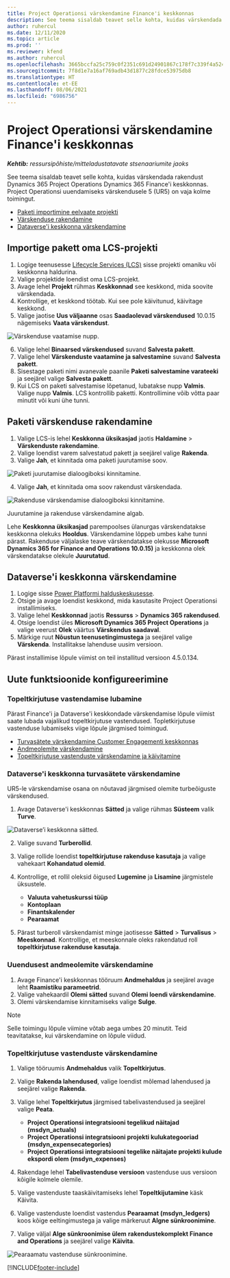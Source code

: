```yaml
---
title: Project Operationsi värskendamine Finance'i keskkonnas
description: See teema sisaldab teavet selle kohta, kuidas värskendada Project Operationsi Dynamics 365 Finance'i keskkonnas.
author: ruhercul
ms.date: 12/11/2020
ms.topic: article
ms.prod: ''
ms.reviewer: kfend
ms.author: ruhercul
ms.openlocfilehash: 3665bccfa25c759c0f2351c691d24901867c178f7c339f4a524856842666aec5
ms.sourcegitcommit: 7f8d1e7a16af769adb43d1877c28fdce53975db8
ms.translationtype: HT
ms.contentlocale: et-EE
ms.lasthandoff: 08/06/2021
ms.locfileid: "6986756"
---
```

# <a name="update-project-operations-in-your-finance-environment"></a>Project Operationsi värskendamine Finance'i keskkonnas

_**Kehtib:** ressursipõhiste/mitteladustatavate stsenaariumite jaoks_


See teema sisaldab teavet selle kohta, kuidas värskendada rakendust Dynamics 365 Project Operations Dynamics 365 Finance'i keskkonnas. Project Operationsi uuendamiseks värskendusele 5 (UR5) on vaja kolme toimingut.

- [Paketi importimine eelvaate projekti](#import)
- [Värskenduse rakendamine](#apply)
- [Dataverse'i keskkonna värskendamine](#update)

## <a name="import-the-package-into-your-lcs-project"></a><a name="import"></a>Importige pakett oma LCS-projekti

1. Logige teenusesse [Lifecycle Services (LCS)](https://lcs.dynamics.com/) sisse projekti omaniku või keskkonna haldurina.
2. Valige projektide loendist oma LCS-projekt.
3. Avage lehel **Projekt** rühmas **Keskkonnad** see keskkond, mida soovite värskendada.
4. Kontrollige, et keskkond töötab. Kui see pole käivitunud, käivitage keskkond.
5. Valige jaotise **Uus väljaanne** osas **Saadaolevad värskendused** 10.0.15 nägemiseks **Vaata värskendust**.

![Värskenduse vaatamise nupp.](media/view-update.png)

6. Valige lehel **Binaarsed värskendused** suvand **Salvesta pakett**.
7. Valige lehel **Värskenduste vaatamine ja salvestamine** suvand **Salvesta pakett**.
8. Sisestage paketi nimi avanevale paanile **Paketi salvestamine varateeki** ja seejärel valige **Salvesta pakett**.
9. Kui LCS on paketi salvestamise lõpetanud, lubatakse nupp **Valmis**. Valige nupp **Valmis**. LCS kontrollib paketti. Kontrollimine võib võtta paar minutit või kuni ühe tunni.


## <a name="apply-the-package-update"></a><a name="apply"></a>Paketi värskenduse rakendamine

1. Valige LCS-is lehel **Keskkonna üksikasjad** jaotis **Haldamine** > **Värskenduste rakendamine**.
2. Valige loendist varem salvestatud pakett ja seejärel valige **Rakenda**.
3. Valige **Jah**, et kinnitada oma paketi juurutamise soov.

![Paketi juurutamise dialoogiboksi kinnitamine.](media/confirm-package-deployment.png)

4. Valige **Jah**, et kinnitada oma soov rakendust värskendada.

![Rakenduse värskendamise dialoogiboksi kinnitamine.](media/confirm-application-update.png)

Juurutamine ja rakenduse värskendamine algab. 

Lehe **Keskkonna üksikasjad** parempoolses ülanurgas värskendatakse keskkonna olekuks **Hooldus**. Värskendamine lõppeb umbes kahe tunni pärast. Rakenduse väljalaske teave värskendatakse olekusse **Microsoft Dynamics 365 for Finance and Operations 10.0.15)** ja keskkonna olek värskendatakse olekule **Juurutatud**.


## <a name="update-your-dataverse-environment"></a><a name="update"></a>Dataverse'i keskkonna värskendamine

1. Logige sisse [Power Platformi halduskeskusesse](https://admin.powerplatform.com/).
2. Otsige ja avage loendist keskkond, mida kasutasite Project Operationsi installimiseks.
3. Valige lehel **Keskkonnad** jaotis **Ressurss** > **Dynamics 365 rakendused**.
4. Otsige loendist üles **Microsoft Dynamics 365 Project Operations** ja valige veerust **Olek** väärtus **Värskendus saadaval**.
5. Märkige ruut **Nõustun teenusetingimustega** ja seejärel valige **Värskenda**. Installitakse lahenduse uusim versioon.

Pärast installimise lõpule viimist on teil installitud versioon 4.5.0.134.

## <a name="configure-new-features"></a>Uute funktsioonide konfigureerimine

### <a name="enable-dual-write-mapping"></a>Topeltkirjutuse vastendamise lubamine

Pärast Finance'i ja Dataverse'i keskkondade värskendamise lõpule viimist saate lubada vajalikud topeltkirjutuse vastendused. Topletkirjutuse vastenduse lubamiseks viige lõpule järgmised toimingud.

- [Turvasätete värskendamine Customer Engagementi keskkonnas](#security)
- [Andmeolemite värskendamine](#refresh)
- [Topeltkirjutuse vastenduste värskendamine ja käivitamine](#run)

### <a name="update-security-settings-on-the-dataverse-environment"></a><a name="security"></a>Dataverse'i keskkonna turvasätete värskendamine

UR5-le värskendamise osana on nõutavad järgmised olemite turbeõiguste värskendused.

1. Avage Dataverse'i keskkonnas **Sätted** ja valige rühmas **Süsteem** valik **Turve**.

![Dataverse’i keskkonna sätted.](media/Picture21.png)

2. Valige suvand **Turberollid**.
3. Valige rollide loendist **topeltkirjutuse rakenduse kasutaja** ja valige vahekaart **Kohandatud olemid**. 
4. Kontrollige, et rollil oleksid õigused **Lugemine** ja **Lisamine** järgmistele üksustele.

      - **Valuuta vahetuskurssi tüüp**
      - **Kontoplaan** 
      - **Finantskalender** 
      - **Pearaamat**

5. Pärast turberoll värskendamist minge jaotisesse **Sätted** > **Turvalisus** > **Meeskonnad**. Kontrollige, et meeskonnale oleks rakendatud roll **topeltkirjutuse rakenduse kasutaja**. 

### <a name="refresh-data-entities-from-the-update"></a><a name="refresh"></a>Uuendusest andmeolemite värskendamine

1. Avage Finance'i keskkonnas tööruum **Andmehaldus** ja seejärel avage leht **Raamistiku parameetrid**.
2. Valige vahekaardil **Olemi sätted** suvand **Olemi loendi värskendamine**.
3. Olemi värskendamise kinnitamiseks valige **Sulge**.

 > [!NOTE]
 > Selle toimingu lõpule viimine võtab aega umbes 20 minutit. Teid teavitatakse, kui värskendamine on lõpule viidud.

### <a name="update-dual-write-mappings"></a><a name="run"></a>Topeltkirjutuse vastenduste värskendamine

1. Valige tööruumis **Andmehaldus** valik **Topeltkirjutus**.
2. Valige **Rakenda lahendused**, valige loendist mõlemad lahendused ja seejärel valige **Rakenda**.
3. Valige lehel **Topeltkirjutus** järgmised tabelivastendused ja seejärel valige **Peata**.

    - **Project Operationsi integratsiooni tegelikud näitajad (msdyn_actuals)**
    - **Project Operationsi integratsiooni projekti kulukategooriad (msdyn_expensecategories)**
    - **Project Operationsi integratsiooni tegelike näitajate projekti kulude ekspordi olem (msdyn_expenses)**

4. Rakendage lehel **Tabelivastenduse versioon** vastenduse uus versioon kõigile kolmele olemile.
5. Valige vastenduste taaskäivitamiseks lehel **Topeltkijutamine** käsk Käivita.
6. Valige vastenduste loendist vastendus **Pearaamat (msdyn_ledgers)** koos kõige eeltingimustega ja valige märkeruut **Algne sünkroonimine**. 
7. Valige väljal **Alge sünkroonimise ülem** **rakendustekomplekt Finance and Operations** ja seejärel valige **Käivita**.
 
 ![Pearaamatu vastenduse sünkroonimine.](media/DW6.png)
 


[!INCLUDE[footer-include](../includes/footer-banner.md)]
